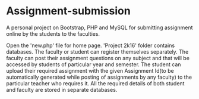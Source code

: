 # Assignment-submission
A personal project on Bootstrap, PHP and MySQL for submitting assignment online by the students to the faculties.

 Open the 'new.php' file for home page.
 'Project 2k16' folder contains databases.
 The faculty or student can register themselves separately.
 The faculty can post their assignment questions on any subject and that will be accessed by students of particular year and semester.
 The student can upload their required assignment with the given Assignment Id(to be automatically generated while posting of assignments by any faculty) to the particular teacher who requires it.
 All the required details of both student and faculty are stored in separate databases.
